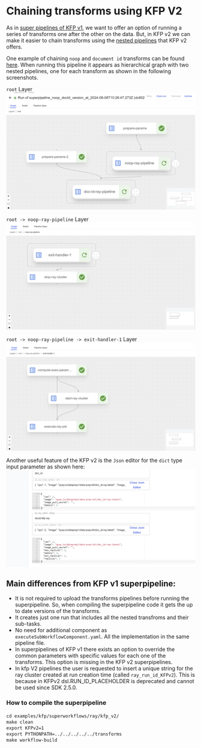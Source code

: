 # Chaining transforms using KFP V2

As in [super pipelines of KFP v1](../../../../../kfp/doc/multi_transform_pipeline.md), we want to offer an option of running a series of transforms one after the other on the data. But, in KFP v2 we can make it easier to chain transforms using the [nested pipelines](https://www.kubeflow.org/docs/components/pipelines/user-guides/components/compose-components-into-pipelines/#pipelines-as-components) that KFP v2 offers.

One example of chaining `noop` and `document id` transforms can be found [here](superpipeline_noop_docId_v2_wf.py). When running this pipeline it appears as hierarchical graph with two nested pipelines, one for each transform as shown in the following screenshots.

`root` Layer
![nested_pipeline](nested_pipeline.png)

`root -> noop-ray-pipeline` Layer
![noop_nested_pipeline](noop_nested.png)

`root -> noop-ray-pipeline -> exit-handler-1` Layer
![noop_layer_pipeline](noop_layer.png)

Another useful feature of the KFP v2 is the `Json` editor for the `dict` type input parameter as shown here:
![json_param](json_param.png)

## Main differences from KFP v1 superpipeline:
- It is not required to upload the transforms pipelines before running the superpipeline. So, when compiling the superpipeline code it gets the up to date versions of the transforms.
- It creates just one run that includes all the nested transfroms and their sub-tasks.
- No need for additional component as `executeSubWorkflowComponent.yaml`. All the implementation in the same pipeline file.
- In superpipelines of KFP v1 there exists an option to override the common parameters with specific values for each one of the transforms. This option is missing in the KFP v2 superpipelines.
- In kfp V2 pipelines the user is requested to insert a unique string for the ray cluster created at run creation time (called `ray_run_id_KFPv2`). This is because in KFPv2 dsl.RUN_ID_PLACEHOLDER is deprecated and cannot be used since SDK 2.5.0.

### How to compile the superpipeline
```
cd examples/kfp/superworkflows/ray/kfp_v2/
make clean
export KFPv2=1
export PYTHONPATH=../../../../../transforms
make workflow-build
```

